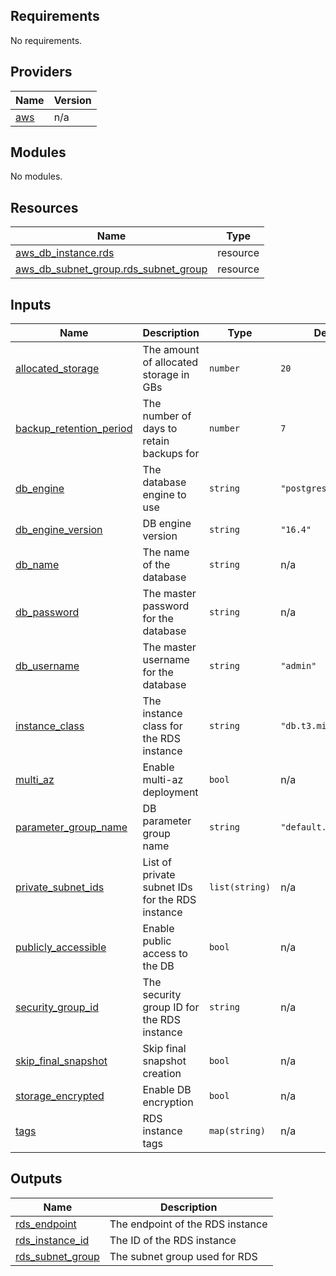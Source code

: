 ## Requirements

No requirements.

## Providers

| Name | Version |
|------|---------|
| <a name="provider_aws"></a> [aws](#provider\_aws) | n/a |

## Modules

No modules.

## Resources

| Name | Type |
|------|------|
| [aws_db_instance.rds](https://registry.terraform.io/providers/hashicorp/aws/latest/docs/resources/db_instance) | resource |
| [aws_db_subnet_group.rds_subnet_group](https://registry.terraform.io/providers/hashicorp/aws/latest/docs/resources/db_subnet_group) | resource |

## Inputs

| Name | Description | Type | Default | Required |
|------|-------------|------|---------|:--------:|
| <a name="input_allocated_storage"></a> [allocated\_storage](#input\_allocated\_storage) | The amount of allocated storage in GBs | `number` | `20` | no |
| <a name="input_backup_retention_period"></a> [backup\_retention\_period](#input\_backup\_retention\_period) | The number of days to retain backups for | `number` | `7` | no |
| <a name="input_db_engine"></a> [db\_engine](#input\_db\_engine) | The database engine to use | `string` | `"postgres"` | no |
| <a name="input_db_engine_version"></a> [db\_engine\_version](#input\_db\_engine\_version) | DB engine version | `string` | `"16.4"` | no |
| <a name="input_db_name"></a> [db\_name](#input\_db\_name) | The name of the database | `string` | n/a | yes |
| <a name="input_db_password"></a> [db\_password](#input\_db\_password) | The master password for the database | `string` | n/a | yes |
| <a name="input_db_username"></a> [db\_username](#input\_db\_username) | The master username for the database | `string` | `"admin"` | no |
| <a name="input_instance_class"></a> [instance\_class](#input\_instance\_class) | The instance class for the RDS instance | `string` | `"db.t3.micro"` | no |
| <a name="input_multi_az"></a> [multi\_az](#input\_multi\_az) | Enable multi-az deployment | `bool` | n/a | yes |
| <a name="input_parameter_group_name"></a> [parameter\_group\_name](#input\_parameter\_group\_name) | DB parameter group name | `string` | `"default.postgres16"` | no |
| <a name="input_private_subnet_ids"></a> [private\_subnet\_ids](#input\_private\_subnet\_ids) | List of private subnet IDs for the RDS instance | `list(string)` | n/a | yes |
| <a name="input_publicly_accessible"></a> [publicly\_accessible](#input\_publicly\_accessible) | Enable public access to the DB | `bool` | n/a | yes |
| <a name="input_security_group_id"></a> [security\_group\_id](#input\_security\_group\_id) | The security group ID for the RDS instance | `string` | n/a | yes |
| <a name="input_skip_final_snapshot"></a> [skip\_final\_snapshot](#input\_skip\_final\_snapshot) | Skip final snapshot creation | `bool` | n/a | yes |
| <a name="input_storage_encrypted"></a> [storage\_encrypted](#input\_storage\_encrypted) | Enable DB encryption | `bool` | n/a | yes |
| <a name="input_tags"></a> [tags](#input\_tags) | RDS instance tags | `map(string)` | n/a | yes |

## Outputs

| Name | Description |
|------|-------------|
| <a name="output_rds_endpoint"></a> [rds\_endpoint](#output\_rds\_endpoint) | The endpoint of the RDS instance |
| <a name="output_rds_instance_id"></a> [rds\_instance\_id](#output\_rds\_instance\_id) | The ID of the RDS instance |
| <a name="output_rds_subnet_group"></a> [rds\_subnet\_group](#output\_rds\_subnet\_group) | The subnet group used for RDS |
